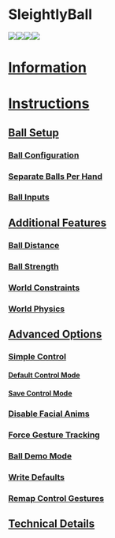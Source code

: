 # SleightlyBall

<a href="https://github.com/JustSleightly/SleightlyBall/stargazers"><img src="https://img.shields.io/github/stars/justsleightly/sleightlyball"><a href="https://github.com/JustSleightly/SleightlyBall/tags"><img src="https://img.shields.io/github/tag/justsleightly/sleightlyball"><a href="https://github.com/justsleightly/sleightlyball/releases/latest"><img src="https://img.shields.io/github/release/justsleightly/sleightlyball"><a href="https://github.com/JustSleightly/SleightlyBall/issues"><img src="https://img.shields.io/github/issues/justsleightly/sleightlyball">

# Information

# Instructions

## Ball Setup

### Ball Configuration

### Separate Balls Per Hand

### Ball Inputs

## Additional Features

### Ball Distance

### Ball Strength

### World Constraints

### World Physics

## Advanced Options

### Simple Control

#### Default Control Mode

#### Save Control Mode

### Disable Facial Anims

### Force Gesture Tracking

### Ball Demo Mode

### Write Defaults

### Remap Control Gestures

## Technical Details
